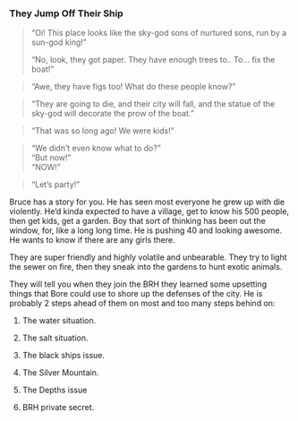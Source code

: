   
  

### They Jump Off Their Ship

> “Oi! This place looks like the sky-god sons of nurtured sons, run by a sun-god king!”  
>
> “No, look, they got paper. They have enough trees to.. To… fix the boat!”

> “Awe, they have figs too! What do these people know?”

> “They are going to die, and their city will fall, and the statue of the sky-god will decorate the prow of the boat.”

> “That was so long ago! We were kids!”

>“We didn’t even know what to do?”  
“But now!”  
“NOW!”

> “Let’s party!”

Bruce has a story for you. He has seen most everyone he grew up with die violently. He’d kinda expected to have a village, get to know his 500 people, then get kids, get a garden. Boy that sort of thinking has been out the window, for, like a long long time. He is pushing 40 and looking awesome. He wants to know if there are any girls there.

They are super friendly and highly volatile and unbearable. They try to light the sewer on fire, then they sneak into the gardens to hunt exotic animals.

They will tell you when they join the BRH they learned some upsetting things that Bore could use to shore up the defenses of the city. He is probably 2 steps ahead of them on most and too many steps behind on:

1.  The water situation.
    
2.  The salt situation.
    
3.  The black ships issue.
    
4.  The Silver Mountain.
    
5.  The Depths issue
    
6.  BRH private secret.
